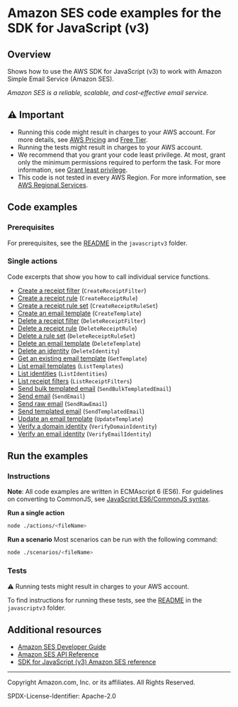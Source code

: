 # Amazon SES code examples for the SDK for JavaScript (v3)

## Overview

Shows how to use the AWS SDK for JavaScript (v3) to work with Amazon Simple Email Service (Amazon SES).

<!--custom.overview.start-->
<!--custom.overview.end-->

_Amazon SES is a reliable, scalable, and cost-effective email service._

## ⚠ Important

* Running this code might result in charges to your AWS account. For more details, see [AWS Pricing](https://aws.amazon.com/pricing/?aws-products-pricing.sort-by=item.additionalFields.productNameLowercase&aws-products-pricing.sort-order=asc&awsf.Free%20Tier%20Type=*all&awsf.tech-category=*all) and [Free Tier](https://aws.amazon.com/free/?all-free-tier.sort-by=item.additionalFields.SortRank&all-free-tier.sort-order=asc&awsf.Free%20Tier%20Types=*all&awsf.Free%20Tier%20Categories=*all).
* Running the tests might result in charges to your AWS account.
* We recommend that you grant your code least privilege. At most, grant only the minimum permissions required to perform the task. For more information, see [Grant least privilege](https://docs.aws.amazon.com/IAM/latest/UserGuide/best-practices.html#grant-least-privilege).
* This code is not tested in every AWS Region. For more information, see [AWS Regional Services](https://aws.amazon.com/about-aws/global-infrastructure/regional-product-services).

<!--custom.important.start-->
<!--custom.important.end-->

## Code examples

### Prerequisites

For prerequisites, see the [README](../../README.md#Prerequisites) in the `javascriptv3` folder.


<!--custom.prerequisites.start-->
<!--custom.prerequisites.end-->

### Single actions

Code excerpts that show you how to call individual service functions.

- [Create a receipt filter](src/ses_createreceiptfilter.js#L15) (`CreateReceiptFilter`)
- [Create a receipt rule](src/ses_createreceiptrule.js#L16) (`CreateReceiptRule`)
- [Create a receipt rule set](src/ses_createreceiptruleset.js#L14) (`CreateReceiptRuleSet`)
- [Create an email template](src/ses_createtemplate.js#L15) (`CreateTemplate`)
- [Delete a receipt filter](src/ses_deletereceiptfilter.js#L15) (`DeleteReceiptFilter`)
- [Delete a receipt rule](src/ses_deletereceiptrule.js#L15) (`DeleteReceiptRule`)
- [Delete a rule set](src/ses_deletereceiptruleset.js#L15) (`DeleteReceiptRuleSet`)
- [Delete an email template](src/ses_deletetemplate.js#L14) (`DeleteTemplate`)
- [Delete an identity](src/ses_deleteidentity.js#L15) (`DeleteIdentity`)
- [Get an existing email template](src/ses_gettemplate.js#L14) (`GetTemplate`)
- [List email templates](src/ses_listtemplates.js#L14) (`ListTemplates`)
- [List identities](src/ses_listidentities.js#L14) (`ListIdentities`)
- [List receipt filters](src/ses_listreceiptfilters.js#L14) (`ListReceiptFilters`)
- [Send bulk templated email](src/ses_sendbulktemplatedemail.js#L15) (`SendBulkTemplatedEmail`)
- [Send email](src/ses_sendemail.js#L15) (`SendEmail`)
- [Send raw email](src/send-with-attachments.js#L8) (`SendRawEmail`)
- [Send templated email](src/ses_sendtemplatedemail.js#L15) (`SendTemplatedEmail`)
- [Update an email template](src/ses_updatetemplate.js#L14) (`UpdateTemplate`)
- [Verify a domain identity](src/ses_verifydomainidentity.js#L14) (`VerifyDomainIdentity`)
- [Verify an email identity](src/ses_verifyemailidentity.js#L15) (`VerifyEmailIdentity`)


<!--custom.examples.start-->
<!--custom.examples.end-->

## Run the examples

### Instructions

**Note**: All code examples are written in ECMAscript 6 (ES6). For guidelines on converting to CommonJS, see
[JavaScript ES6/CommonJS syntax](https://docs.aws.amazon.com/sdk-for-javascript/v3/developer-guide/sdk-examples-javascript-syntax.html).

**Run a single action**

```bash
node ./actions/<fileName>
```

**Run a scenario**
Most scenarios can be run with the following command:
```bash
node ./scenarios/<fileName>
```

<!--custom.instructions.start-->
<!--custom.instructions.end-->



### Tests

⚠ Running tests might result in charges to your AWS account.


To find instructions for running these tests, see the [README](../../README.md#Tests)
in the `javascriptv3` folder.



<!--custom.tests.start-->
<!--custom.tests.end-->

## Additional resources

- [Amazon SES Developer Guide](https://docs.aws.amazon.com/ses/latest/dg/Welcome.html)
- [Amazon SES API Reference](https://docs.aws.amazon.com/ses/latest/APIReference/Welcome.html)
- [SDK for JavaScript (v3) Amazon SES reference](https://docs.aws.amazon.com/AWSJavaScriptSDK/v3/latest/client/ses)

<!--custom.resources.start-->
<!--custom.resources.end-->

---

Copyright Amazon.com, Inc. or its affiliates. All Rights Reserved.

SPDX-License-Identifier: Apache-2.0